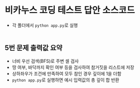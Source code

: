 # 비카누스 코딩 테스트 답안 소스코드
- 각 폴더에서 `python app.py`로 실행
<br/><br/>


## 5번 문제 출력값 요약
- 너비 우선 검색(BFS)로 주변 셀 검사
- 땅 여부, 바닥까지 확인 여부 등을 검사하여 참거짓을 리스트에 저장
- 상하좌우가 조건에 만족하여 모두 참인 경우 깊이에 1을 더함
- `python app.py`로 실행하면 예시 입력값의 총 깊이 합 반환